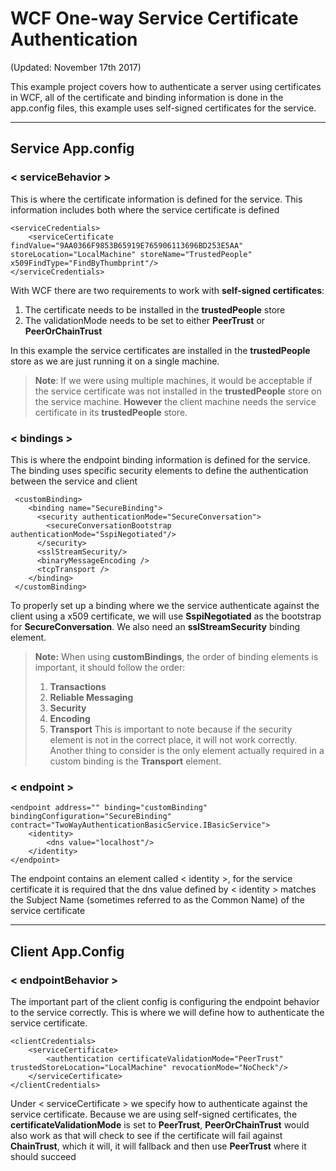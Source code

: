 # WCF One-way Service Certificate Authentication

(Updated: November 17th 2017)

This example project covers how to authenticate a server using certificates in WCF, all of the certificate and binding information is done in the app.config files, this example uses self-signed certificates for the service.

----------

## Service App.config


### < serviceBehavior >

This is where the certificate information is defined for the service. This information includes both where the service certificate is defined

    <serviceCredentials>
        <serviceCertificate findValue="9AA0366F9853B65919E765906113696BD253E5AA" storeLocation="LocalMachine" storeName="TrustedPeople" x509FindType="FindByThumbprint"/>
    </serviceCredentials>

With WCF there are two requirements to work with **self-signed certificates**:

 1. The certificate needs to be installed in the **trustedPeople** store
 2. The validationMode needs to be set to either **PeerTrust** or **PeerOrChainTrust**
 
 In this example the service certificates are installed in the **trustedPeople** store as we are just running it on a single machine.
 >**Note**: If we were using multiple machines, it would be acceptable if the service certificate was not installed in the **trustedPeople** store on the service machine. 
 **However** the client machine needs the service certificate in its **trustedPeople** store.
 

### < bindings >

This is where the endpoint binding information is defined for the service. The binding uses specific security elements to define the authentication between the service and client


     <customBinding>
        <binding name="SecureBinding">
          <security authenticationMode="SecureConversation">
            <secureConversationBootstrap authenticationMode="SspiNegotiated"/>
          </security>
          <sslStreamSecurity/>
          <binaryMessageEncoding />
          <tcpTransport />
        </binding>
     </customBinding>

To properly set up a binding where we the service authenticate against the client using a x509 certificate, we will use **SspiNegotiated** as the bootstrap for **SecureConversation**. We also need an **sslStreamSecurity** binding element.

> **Note:** When using **customBindings**, the order of binding elements is important, it should follow the order:
> 1. **Transactions**
> 2. **Reliable Messaging**
> 3. **Security**
> 4. **Encoding**
> 5. **Transport**
> This is important to note because if the security element is not in the correct place, it will not work correctly. Another thing to consider is the only element actually required in a custom binding is the **Transport** element.


### < endpoint >

    <endpoint address="" binding="customBinding" bindingConfiguration="SecureBinding" contract="TwoWayAuthenticationBasicService.IBasicService">
        <identity>
            <dns value="localhost"/>
        </identity>
    </endpoint>

The endpoint contains an element called < identity >, for the service certificate it is required that the dns value defined by < identity > matches the Subject Name (sometimes referred to as the Common Name) of the service certificate

-----

## Client App.Config

### < endpointBehavior >

The important part of the client config is configuring the endpoint behavior to the service correctly. This is where we will define how to authenticate the service certificate.

    <clientCredentials>
        <serviceCertificate>
            <authentication certificateValidationMode="PeerTrust" trustedStoreLocation="LocalMachine" revocationMode="NoCheck"/>
        </serviceCertificate>
    </clientCredentials>

Under < serviceCertificate >  we specify how to authenticate against the service certificate. Because we are using self-signed certificates, the **certificateValidationMode** is set to **PeerTrust**, **PeerOrChainTrust** would also work as that will check to see if the certificate will fail against **ChainTrust**, which it will, it will fallback and then use **PeerTrust** where it should succeed 
